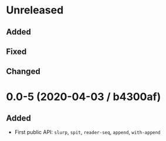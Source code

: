# Unreleased

## Added

## Fixed

## Changed

# 0.0-5 (2020-04-03 / b4300af)

## Added

- First public API: `slurp`, `spit`, `reader-seq`, `append`, `with-append`

